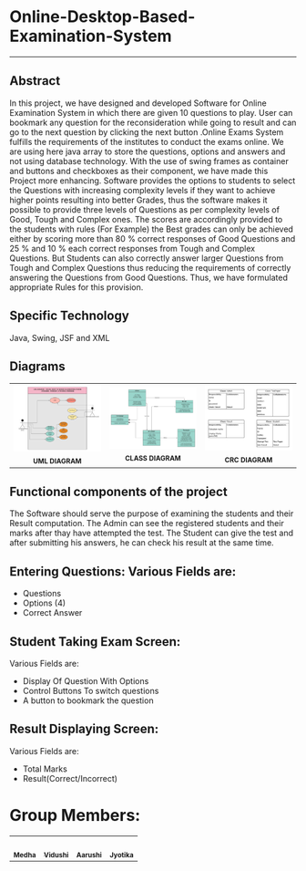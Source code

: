 # Online-Desktop-Based-Examination-System 
--------------------------------------------------------------------------------------------------------------------------------------------------------------------------------------------------------------------------------------------------------------------------------------------------------

## Abstract 

In this project, we have designed and developed Software for Online Examination System in which there are given 10 questions to play. User can bookmark any question for the reconsideration while going to result and can go to the next question by clicking the next button .Online Exams System fulfills the requirements of the institutes to conduct the exams online. We are using here java array to store the questions, options and answers and not using database technology.  With the use of swing frames as container and buttons and checkboxes as their component, we have made this Project more enhancing. Software provides the options to students to select the Questions with increasing complexity levels if they want to achieve higher points resulting into better Grades, thus the software makes it possible to provide three levels of Questions as per complexity levels of Good, Tough and Complex ones. The scores are accordingly provided to the students with rules (For Example) the  Best grades can only be achieved either by scoring more than 80 % correct responses of Good Questions and 25 % and 10 % each correct responses from Tough and Complex Questions.  But Students can also correctly answer larger Questions from Tough and Complex Questions thus reducing the requirements of correctly answering the Questions from Good Questions. Thus, we have formulated appropriate Rules for this provision.

## Specific Technology
Java, Swing, JSF and XML

## Diagrams
<table>
  <tr>
     <td align="center"><img src="uml_diagram.jpeg" width="300px;" alt=""/><br /><sub><b>UML DIAGRAM</b></sub></a><br /></td>
     <td align="center"><img src="class_diagram.jpeg" width="300px;" alt=""/><br /><sub><b>CLASS DIAGRAM</b></sub></a><br /></td>
     <td align="center"><img src="crc_diagram.jpeg" width="300px;" alt=""/><br /><sub><b>CRC DIAGRAM</b></sub></a><br /></td>

 
 </tr>
</table>


## Functional components of the project
The Software should serve the purpose of examining the students and their Result computation.
The Admin can see the registered students and their marks after thay have attempted the test.
The Student can give the test and after submitting his answers, he can check his result at the same time.

## Entering Questions: Various Fields are:
* Questions
* Options (4)
* Correct Answer

## Student Taking Exam Screen: 
Various Fields are:
* Display Of Question With Options
* Control Buttons To switch questions
* A button to bookmark the question

## Result Displaying Screen: 
Various Fields are:
* Total Marks
* Result(Correct/Incorrect)


# Group Members:
<table>
  <tr>
     <td align="center"><a href="https://github.com/medhabalani"><img src="https://avatars3.githubusercontent.com/u/58399279?s=400&v=4" width="300px;" alt=""/><br /><sub><b>Medha</b></sub></a><br /></td>
     <td align="center"><a href="https://github.com/vidushi1012"><img src="https://avatars3.githubusercontent.com/u/58432166?s=400&u=7e05b92ffe0ef8c4d5dc3c2c314ab1edebf9a431&v=4" width="300px;" alt=""/><br /><sub><b>Vidushi</b></sub></a><br /></td>
    <td align="center"><a href="https://github.com/xxx32"><img src="https://avatars1.githubusercontent.com/u/58389098?s=400&u=f3f311649ce839abd0ea3fd57674a818030b5549&v=4" width="300px;" alt=""/><br /><sub><b>Aarushi</b></sub></a><br /></td>
     <td align="center"><a href="https://github.com/Jyotika999"><img src="https://avatars0.githubusercontent.com/u/54600270?v=4" width="100px;" alt=""/><br /><sub><b>Jyotika</b></sub></a><br /></td>

 
 </tr>
</table>



